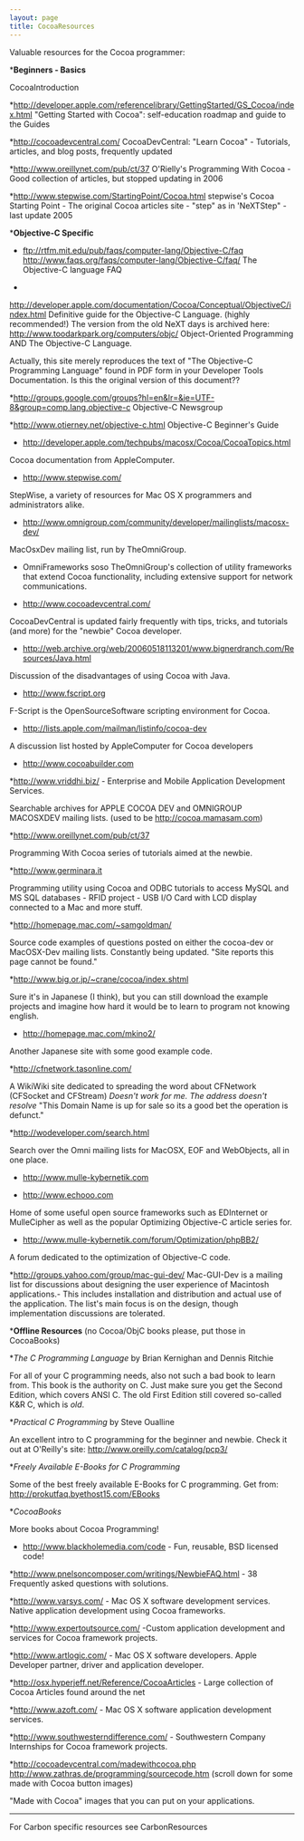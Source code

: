 ```yaml
---
layout: page
title: CocoaResources
---
```


Valuable resources for the Cocoa programmer:


***Beginners - Basics**



CocoaIntroduction

*http://developer.apple.com/referencelibrary/GettingStarted/GS_Cocoa/index.html
"Getting Started with Cocoa": self-education roadmap and guide to the Guides

*http://cocoadevcentral.com/
CocoaDevCentral: "Learn Cocoa" - Tutorials, articles, and blog posts, frequently updated

*http://www.oreillynet.com/pub/ct/37
O'Rielly's Programming With Cocoa - Good collection of articles, but stopped updating in 2006

*http://www.stepwise.com/StartingPoint/Cocoa.html
stepwise's Cocoa Starting Point - The original Cocoa articles site - "step" as in 'NeXTStep" - last update 2005



***Objective-C Specific**



* ftp://rtfm.mit.edu/pub/faqs/computer-lang/Objective-C/faq
http://www.faqs.org/faqs/computer-lang/Objective-C/faq/
The Objective-C language FAQ

*
http://developer.apple.com/documentation/Cocoa/Conceptual/ObjectiveC/index.html
Definitive guide for the Objective-C Language.    (highly recommended!)
The version from the old NeXT days is archived here:
http://www.toodarkpark.org/computers/objc/
Object-Oriented Programming AND The Objective-C Language.



Actually, this site merely reproduces  the text of "The Objective-C Programming Language" found in PDF form in
your Developer Tools Documentation. Is this the original version of this document??

*http://groups.google.com/groups?hl=en&lr=&ie=UTF-8&group=comp.lang.objective-c
Objective-C Newsgroup

*http://www.otierney.net/objective-c.html
Objective-C Beginner's Guide




* http://developer.apple.com/techpubs/macosx/Cocoa/CocoaTopics.html

Cocoa documentation from AppleComputer.

* http://www.stepwise.com/

StepWise, a variety of resources for Mac OS X programmers and administrators alike.

* http://www.omnigroup.com/community/developer/mailinglists/macosx-dev/

MacOsxDev mailing list, run by TheOmniGroup.

* OmniFrameworks
soso
TheOmniGroup's collection of utility frameworks that extend Cocoa functionality, including extensive support for network communications.

* http://www.cocoadevcentral.com/

CocoaDevCentral is updated fairly frequently with tips, tricks, and tutorials (and more) for the "newbie" Cocoa developer.

* http://web.archive.org/web/20060518113201/www.bignerdranch.com/Resources/Java.html <!-- NOT HERE ANYMORE: http://www.bignerdranch.com/Java.html -->

Discussion of the disadvantages of using Cocoa with Java.

* http://www.fscript.org

F-Script is the OpenSourceSoftware scripting environment for Cocoa.

* http://lists.apple.com/mailman/listinfo/cocoa-dev

A discussion list hosted by AppleComputer for Cocoa developers

* http://www.cocoabuilder.com


*http://www.vriddhi.biz/ - Enterprise and Mobile Application Development Services.

Searchable archives for APPLE COCOA DEV and OMNIGROUP MACOSXDEV mailing lists. (used to be http://cocoa.mamasam.com)

*http://www.oreillynet.com/pub/ct/37

Programming With Cocoa series of tutorials aimed at the newbie.

*http://www.germinara.it

Programming utility using Cocoa and  ODBC tutorials to access MySQL and MS SQL databases - RFID project - USB I/O Card with LCD display connected to a Mac and more stuff.

*http://homepage.mac.com/~samgoldman/

Source code examples of questions posted on either the cocoa-dev or MacOSX-Dev mailing lists. Constantly being updated. "Site reports this page cannot be found."

*http://www.big.or.jp/~crane/cocoa/index.shtml

Sure it's in Japanese (I think), but you can still download the example projects and imagine how hard it would be to learn to program not knowing english.

* http://homepage.mac.com/mkino2/

Another Japanese site with some good example code.

*http://cfnetwork.tasonline.com/

A WikiWiki site dedicated to spreading the word about CFNetwork (CFSocket and CFStream) *Doesn't work for me.  The address doesn't resolve* "This Domain Name is up for sale so its a good bet the operation is defunct."

*http://wodeveloper.com/search.html

Search over the Omni mailing lists for MacOSX, EOF and WebObjects, all in one place. 

* http://www.mulle-kybernetik.com

* http://www.echooo.com

Home of some useful open source frameworks such as EDInternet or MulleCipher as well as the popular Optimizing Objective-C article series for.

* http://www.mulle-kybernetik.com/forum/Optimization/phpBB2/

A forum dedicated to the optimization of Objective-C code.

*http://groups.yahoo.com/group/mac-gui-dev/
Mac-GUI-Dev is a mailing list for discussions about designing the user experience of Macintosh applications.- This includes installation and distribution and actual use of the application. The list's main focus is on the design, though implementation discussions are tolerated.




***Offline Resources** (no Cocoa/ObjC books please, put those in CocoaBooks)


**The C Programming Language* by Brian Kernighan and Dennis Ritchie

For all of your C programming needs, also not such a bad book to learn from.  This book is the authority on C. Just make sure you get the Second Edition, which covers ANSI C. The old First Edition still covered so-called K&R C, which is *old*.

**Practical C Programming* by Steve Oualline

An excellent intro to C programming for the beginner and newbie.  Check it out at O'Reilly's site: http://www.oreilly.com/catalog/pcp3/


**Freely Available E-Books for C Programming* 

Some of the best freely available E-Books for  C programming.  Get from: http://prokutfaq.byethost15.com/EBooks

**CocoaBooks*

More books about Cocoa Programming!



* http://www.blackholemedia.com/code - Fun, reusable, BSD licensed code!

*http://www.pnelsoncomposer.com/writings/NewbieFAQ.html - 38 Frequently asked questions with solutions.

*http://www.varsys.com/ - Mac OS X software development services. Native application development using Cocoa frameworks.

*http://www.expertoutsource.com/ -Custom application development and services for Cocoa framework projects.

*http://www.artlogic.com/ - Mac OS X software developers. Apple Developer partner, driver and application developer.

*http://osx.hyperjeff.net/Reference/CocoaArticles - Large collection of Cocoa Articles found around the net

*http://www.azoft.com/ - Mac OS X software application development services.

*http://www.southwesterndifference.com/ - Southwestern Company Internships for Cocoa framework projects.

*http://cocoadevcentral.com/madewithcocoa.php
http://www.zathras.de/programming/sourcecode.htm (scroll down for some made with Cocoa button images)

"Made with Cocoa" images that you can put on your applications.





----

For Carbon specific resources see CarbonResources

